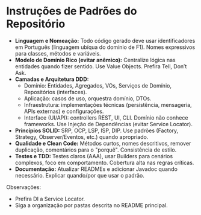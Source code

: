 # Instruções de Padrões do Repositório

- **Linguagem e Nomeação:** Todo código gerado deve usar identificadores em Português (linguagem ubíqua do domínio de F1). Nomes expressivos para classes, métodos e variáveis.
- **Modelo de Domínio Rico (evitar anêmico):** Centralize lógica nas entidades quando fizer sentido. Use Value Objects. Prefira Tell, Don’t Ask.
- **Camadas e Arquitetura DDD:**
  - Domínio: Entidades, Agregados, VOs, Serviços de Domínio, Repositórios (interfaces).
  - Aplicação: casos de uso, orquestra domínio, DTOs.
  - Infraestrutura: implementações técnicas (persistência, mensageria, APIs externas) e configurações.
  - Interface (UI/API): controllers REST, UI, CLI.
  Domínio não conhece frameworks. Use Injeção de Dependências (evitar Service Locator).
- **Princípios SOLID:** SRP, OCP, LSP, ISP, DIP. Use padrões (Factory, Strategy, Observer/Eventos, etc.) quando apropriado.
- **Qualidade e Clean Code:** Métodos curtos, nomes descritivos, remover duplicação, comentários para o "porquê". Consistência de estilo.
- **Testes e TDD:** Testes claros (AAA), usar Builders para cenários complexos, foco em comportamento. Cobertura alta nas regras críticas.
- **Documentação:** Atualizar READMEs e adicionar Javadoc quando necessário. Explicar quando/por que usar o padrão.

Observações:
- Prefira DI a Service Locator.
- Siga a organização por pastas descrita no README principal.

